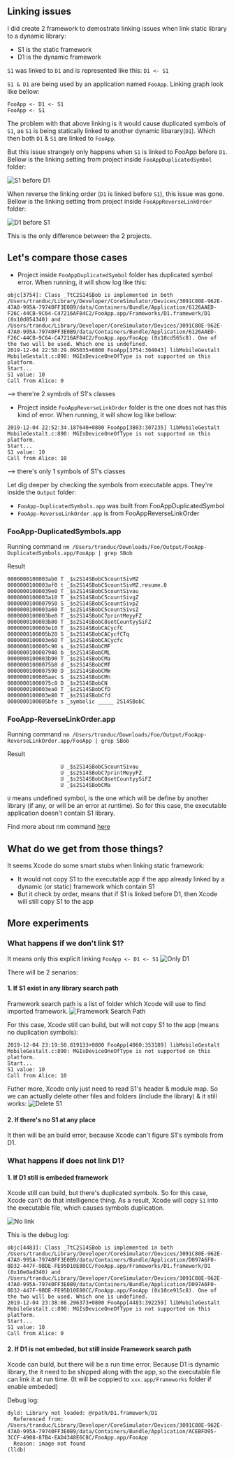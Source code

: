 ## Linking issues
I did create 2 framework to demostrate linking issues when link static library to a dynamic library: 

- S1 is the static framework
- D1 is the dynamic framework

`S1` was linked to `D1` and is represented like this: `D1 <- S1`

`S1 & D1` are being used by an application named `FooApp`. Linking graph look like bellow:

```
FooApp <- D1 <- S1
FooApp <- S1
```

The problem with that above linking is it would cause duplicated symbols of `S1`, as `S1` is being statically linked to another dynamic libarary(`D1`). Which then both `D1` & `S1` are linked to `FooApp`.

But this issue strangely only happens when `S1` is linked to FooApp before `D1`. 
Bellow is the linking setting from project inside `FooAppDuplicatedSymbol` folder:

![S1 before D1](imgs/s1-d1.png)

When reverse the linking order (`D1` is linked before `S1`), this issue was gone. Bellow is the linking setting from project inside `FooAppReverseLinkOrder` folder:

![D1 before S1](imgs/d1-s1.png)

This is the only difference between the 2 projects.

## Let's compare those cases

- Project inside `FooAppDuplicatedSymbol` folder has duplicated symbol error. When running, it will show log like this:

```
objc[3754]: Class _TtC2S14SBob is implemented in both /Users/tranduc/Library/Developer/CoreSimulator/Devices/3091C80E-962E-47A0-995A-79740FF3E0B9/data/Containers/Bundle/Application/6126AAED-F26C-44CB-9C64-C47216AF84C2/FooApp.app/Frameworks/D1.framework/D1 (0x10d054340) and /Users/tranduc/Library/Developer/CoreSimulator/Devices/3091C80E-962E-47A0-995A-79740FF3E0B9/data/Containers/Bundle/Application/6126AAED-F26C-44CB-9C64-C47216AF84C2/FooApp.app/FooApp (0x10cd565c8). One of the two will be used. Which one is undefined.
2019-12-04 22:50:29.095035+0800 FooApp[3754:304043] libMobileGestalt MobileGestalt.c:890: MGIsDeviceOneOfType is not supported on this platform.
Start...
S1 value: 10
Call from Alice: 0
```
--> there're 2 symbols of S1's classes


- Project inside `FooAppReverseLinkOrder` folder is the one does not has this kind of error. When running, it will show log like bellow:

```
2019-12-04 22:52:34.187640+0800 FooApp[3803:307235] libMobileGestalt MobileGestalt.c:890: MGIsDeviceOneOfType is not supported on this platform.
Start...
S1 value: 10
Call from Alice: 10
``` 
--> there's only 1 symbols of S1's classes

Let dig deeper by checking the symbols from executable apps. They're inside the `Output` folder:

- `FooApp-DuplicatedSymbols.app` was built from FooAppDuplicatedSymbol
- `FooApp-ReverseLinkOrder.app` is from FooAppReverseLinkOrder

### FooApp-DuplicatedSymbols.app

Running command `nm /Users/tranduc/Downloads/Foo/Output/FooApp-DuplicatedSymbols.app/FooApp | grep SBob`

Result

```
0000000100003ab0 T _$s2S14SBobC5countSivMZ
0000000100003af0 t _$s2S14SBobC5countSivMZ.resume.0
00000001000039e0 T _$s2S14SBobC5countSivau
0000000100003a10 T _$s2S14SBobC5countSivgZ
0000000100007950 S _$s2S14SBobC5countSivpZ
0000000100003a60 T _$s2S14SBobC5countSivsZ
0000000100003be0 T _$s2S14SBobC7printMeyyFZ
0000000100003b00 T _$s2S14SBobC8setCountyySiFZ
0000000100003e10 T _$s2S14SBobCACycfC
0000000100005b20 S _$s2S14SBobCACycfCTq
0000000100003e60 T _$s2S14SBobCACycfc
0000000100005c90 s _$s2S14SBobCMF
0000000100007948 b _$s2S14SBobCML
0000000100003b90 T _$s2S14SBobCMa
00000001000075b8 d _$s2S14SBobCMf
0000000100007590 D _$s2S14SBobCMm
0000000100005aec S _$s2S14SBobCMn
00000001000075c8 D _$s2S14SBobCN
0000000100003ea0 T _$s2S14SBobCfD
0000000100003e80 T _$s2S14SBobCfd
0000000100005bfe s _symbolic _____ 2S14SBobC
```
### FooApp-ReverseLinkOrder.app

Running command `nm /Users/tranduc/Downloads/Foo/Output/FooApp-ReverseLinkOrder.app/FooApp | grep SBob`

Result

```
                 U _$s2S14SBobC5countSivau
                 U _$s2S14SBobC7printMeyyFZ
                 U _$s2S14SBobC8setCountyySiFZ
                 U _$s2S14SBobCMa
```
`U` means undefined symbol, is the one which will be define by another library (if any, or will be an error at runtime). So for this case, the executable application doesn't contain S1 library.

Find more about nm command [here](https://www.mkssoftware.com/docs/man1/nm.1.asp)

## What do we get from those things?
It seems Xcode do some smart stubs when linking static framework:

- It would not copy S1 to the executable app if the app already linked by a dynamic (or static) framework which contain S1
- But it check by order, means that if S1 is linked before D1, then Xcode will still copy S1 to the app

## More experiments

### What happens if we don't link S1?
It means only this explicit linking `FooApp <- D1 <- S1`
![Only D1](imgs/only-d1.png)

There will be 2 senarios:

#### 1. If S1 exist in any library search path
Framework search path is a list of folder which Xcode will use to find imported framework. 
![Framework Search Path](imgs/framework-sp.png)

For this case, Xcode still can build, but will not copy S1 to the app (means no duplication symbols):

```
2019-12-04 23:19:50.819133+0800 FooApp[4060:353189] libMobileGestalt MobileGestalt.c:890: MGIsDeviceOneOfType is not supported on this platform.
Start...
S1 value: 10
Call from Alice: 10
```

Futher more, Xcode only just need to read S1's header & module map. So we can actually delete other files and folders (include the library) & it still works:
![Delete S1](imgs/delete-s1.png)

#### 2. If there's no S1 at any place
It then will be an build error, because Xcode can't figure S1's symbols from D1.

### What happens if does not link D1?

#### 1. If D1 still is embeded framework
Xcode still can build, but there's duplicated symbols. So for this case, Xcode can't do that intelligence thing. As a result, Xcode will copy `S1` into the executable file, which causes symbols duplication.

![No link](imgs/no-link.png)

This is the debug log:

```
objc[4483]: Class _TtC2S14SBob is implemented in both /Users/tranduc/Library/Developer/CoreSimulator/Devices/3091C80E-962E-47A0-995A-79740FF3E0B9/data/Containers/Bundle/Application/D097A6F0-0D32-447F-9BDE-FE95D10E80CC/FooApp.app/Frameworks/D1.framework/D1 (0x10e0ad340) and /Users/tranduc/Library/Developer/CoreSimulator/Devices/3091C80E-962E-47A0-995A-79740FF3E0B9/data/Containers/Bundle/Application/D097A6F0-0D32-447F-9BDE-FE95D10E80CC/FooApp.app/FooApp (0x10ce915c8). One of the two will be used. Which one is undefined.
2019-12-04 23:38:08.296373+0800 FooApp[4483:392259] libMobileGestalt MobileGestalt.c:890: MGIsDeviceOneOfType is not supported on this platform.
Start...
S1 value: 10
Call from Alice: 0

```

#### 2. If D1 is not embeded, but still inside Framework search path

Xcode can build, but there will be a run time error. Because D1 is dynamic library, the it need to be shipped along with the app, so the executable file can link it at run time. (It will be coppied to `xxx.app/Frameworks` folder if enable embeded)

Debug log:

```
dyld: Library not loaded: @rpath/D1.framework/D1
  Referenced from: /Users/tranduc/Library/Developer/CoreSimulator/Devices/3091C80E-962E-47A0-995A-79740FF3E0B9/data/Containers/Bundle/Application/ACEBFD95-3CCF-4908-87B4-EAD4348E6C8C/FooApp.app/FooApp
  Reason: image not found
(lldb) 
```